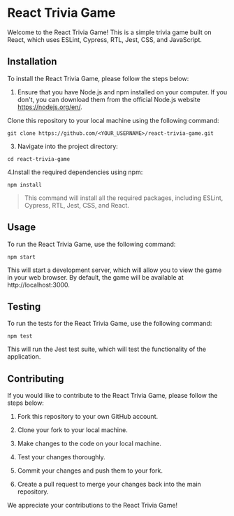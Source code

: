 # React Trivia Game
Welcome to the React Trivia Game! This is a simple trivia game built on React, which uses ESLint, Cypress, RTL, Jest, CSS, and JavaScript.

## Installation
To install the React Trivia Game, please follow the steps below:

1. Ensure that you have Node.js and npm installed on your computer. If you don't, you can download them from the official Node.js website https://nodejs.org/en/.

Clone this repository to your local machine using the following command:
```
git clone https://github.com/<YOUR_USERNAME>/react-trivia-game.git
```

3. Navigate into the project directory:
```
cd react-trivia-game
```

4.Install the required dependencies using npm:
```
npm install
```

> This command will install all the required packages, including ESLint, Cypress, RTL, Jest, CSS, and React.

## Usage
To run the React Trivia Game, use the following command:
```
npm start
```

This will start a development server, which will allow you to view the game in your web browser. By default, the game will be available at http://localhost:3000.

## Testing
To run the tests for the React Trivia Game, use the following command:
```
npm test
```
This will run the Jest test suite, which will test the functionality of the application.

## Contributing
If you would like to contribute to the React Trivia Game, please follow the steps below:

1. Fork this repository to your own GitHub account.

2. Clone your fork to your local machine.

3. Make changes to the code on your local machine.

4. Test your changes thoroughly.

5. Commit your changes and push them to your fork.

6. Create a pull request to merge your changes back into the main repository.

We appreciate your contributions to the React Trivia Game!
